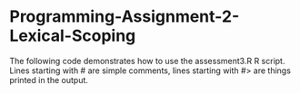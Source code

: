 # Programming-Assignment-2-Lexical-Scoping
The following code demonstrates how to use the assessment3.R R script.  Lines starting with # are simple comments, lines starting with #> are things printed in the output.

